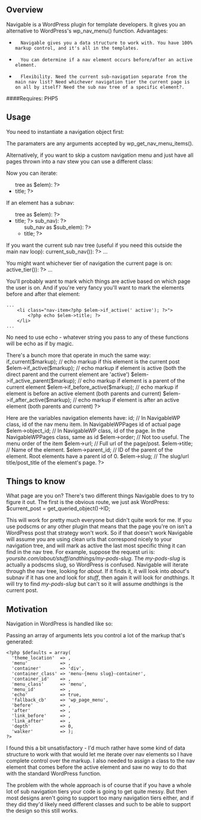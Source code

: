 Overview
----
Navigable is a WordPress plugin for template developers. It gives you an alternative to WordPress's wp_nav_menu() function. Advantages:
*		Navigable gives you a data structure to work with. You have 100% markup control, and it's all in the templates.
*		You can determine if a nav element occurs before/after an active element.
*		Flexibility. Need the current sub-navigation separate from the main nav list? Need whichever navigation tier the current page is on all by itself? Need the sub nav tree of a specific element?.

####Requires:
PHP5

Usage
------
You need to instantiate a navigation object first:
	<?php $nav = new NavigableWP('Title of Navigation', $args); ?>

The paramaters are any arguments accepted by wp_get_nav_menu_items().

Alternatively, if you want to skip a custom navigation menu and just have all pages thrown into a nav stew you can use a different class:
	<?php $nav = new NavigableWPPages(); ?>

Now you can iterate:
	<ul>
		<?php foreach ($nav->tree as $elem): ?>
			<li><?php echo $elem->title; ?></li>
		<?php endforeach; ?>
	</ul>

If an element has a subnav:
	<ul class="main-nav">
		<?php foreach ($nav->tree as $elem): ?>
			<li>
				<?php echo $elem->title; ?>
				<?php if ($elem->sub_nav): ?>
					<ul class="sub-nav">
					<?php foreach ($elem->sub_nav as $sub_elem): ?>
						<li><?php echo $sub_elem->title; ?></li>
					<?php endforeach; ?>
					</ul>
				<?php endif; ?>
			</li>
		<?php endforeach; ?>
	</ul>
	
If you want the current sub nav tree (useful if you need this outside the main nav loop):
	<?php if ($sub_nav = $nav->current_sub_nav()): ?>
		<?php foreach ($sub_nav as $elem): ?>
			...
		<?php endforeach; ?>
	<?php endif; ?> 

You might want whichever tier of navigation the current page is on:
	<?php if ($current_tier = $nav->active_tier()): ?>
		<?php foreach ($current_tier as $elem): ?>
			...
		<?php endforeach; ?>
	<?php endif; ?>


You'll probably want to mark which things are active based on which page the user is on. And if you're very fancy you'll want to mark the elements before and after that element:

	...
		<li class="nav-item<?php $elem->if_active(' active'); ?>">
			<?php echo $elem->title; ?>
		</li>
	...

No need to use echo - whatever string you pass to any of these functions will be echo as if by magic.

There's a bunch more that operate in much the same way:
	<?php
		$elem->if_current($markup); // echo markup if this element is the current post
		$elem->if_active($markup);	// echo markup if element is active (both the direct parent and the current element are 'active')
		$elem->if_active_parent($markup); // echo markup if element is a parent of the current element
		$elem->if_before_active($markup);	// echo markup if element is before an active element (both parents and current)
		$elem->if_after_active($markup);	// echo markup if element is after an active element (both parents and current)
	?>

Here are the variables navigation elements have: 
	<?php
		$elem->id;				// In NavigableWP class, id of the nav menu item. In NavigableWPPages id of actual page
		$elem->object_id;	// In NavigableWP class, id of the page. In the NavigableWPPages class, same as id
		$elem->order;			// Not too useful. The menu order of the item
		$elem->url;				// Full url of the page/post.
		$elem->title;			// Name of the element.
		$elem->parent_id; // ID of the parent of the element. Root elements have a parent id of 0.
		$elem->slug;			// The slug/url title/post_title of the element's page.
	?>

Things to know
----
What page are you on? There's two different things Navigable does to try to figure it out. The first is the obvious route, we just ask WordPress: 
	$current_post = get_queried_object()->ID;

This will work for pretty much everyone but didn't quite work for me. If you use podscms or any other plugin that means that the page you're on isn't a WordPress post that strategy won't work. So if that doesn't work Navigable will assume you are using clean urls that correspond nicely to your navigation tree, and will mark as active the last most specific thing it can find in the nav tree. For example, suppose the request uri is: *yoursite.com/about/stuff/andthings/my-pods-slug*. The *my-pods-slug* is actually a podscms slug, so WordPress is confused. Navigable will iterate through the nav tree, looking for *about*. If it finds it, it will look into *about*'s subnav if it has one and look for *stuff*, then again it will look for *andthings*. It will try to find *my-pods-slug* but can't so it will assume *andthings* is the current post.


Motivation
-----
Navigation in WordPress is handled like so:  
	<?php wp_nav_menu($args); ?>

Passing an array of arguments lets you control a lot of the markup that's generated:

	<?php $defaults = array(
	  'theme_location'  => ,
	  'menu'            => , 
	  'container'       => 'div', 
	  'container_class' => 'menu-{menu slug}-container', 
	  'container_id'    => , 
	  'menu_class'      => 'menu', 
	  'menu_id'         => ,
	  'echo'            => true,
	  'fallback_cb'     => 'wp_page_menu',
	  'before'          => ,
	  'after'           => ,
	  'link_before'     => ,
	  'link_after'      => ,
	  'depth'           => 0,
	  'walker'          => );
	?>

I found this a bit unsatisfactory - I'd much rather have some kind of data structure to work with that would let me iterate over nav elements so I have complete control over the markup. I also needed to assign a class to the nav element that comes before the active element and saw no way to do that with the standard WordPress function.

The problem with the whole approach is of course that if you have a whole lot of sub navigation tiers your code is going to get quite messy. But then most designs aren't going to support too many navigation tiers either, and if they did they'd likely need different classes and such to be able to support the design so this still works.
